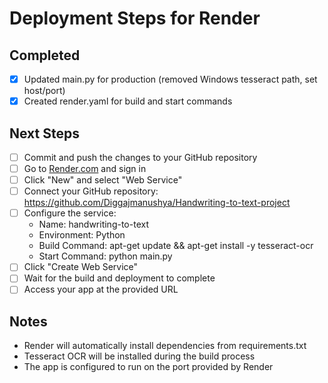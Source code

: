 # Deployment Steps for Render

## Completed
- [x] Updated main.py for production (removed Windows tesseract path, set host/port)
- [x] Created render.yaml for build and start commands

## Next Steps
- [ ] Commit and push the changes to your GitHub repository
- [ ] Go to [Render.com](https://render.com) and sign in
- [ ] Click "New" and select "Web Service"
- [ ] Connect your GitHub repository: https://github.com/Diggajmanushya/Handwriting-to-text-project
- [ ] Configure the service:
  - Name: handwriting-to-text
  - Environment: Python
  - Build Command: apt-get update && apt-get install -y tesseract-ocr
  - Start Command: python main.py
- [ ] Click "Create Web Service"
- [ ] Wait for the build and deployment to complete
- [ ] Access your app at the provided URL

## Notes
- Render will automatically install dependencies from requirements.txt
- Tesseract OCR will be installed during the build process
- The app is configured to run on the port provided by Render
